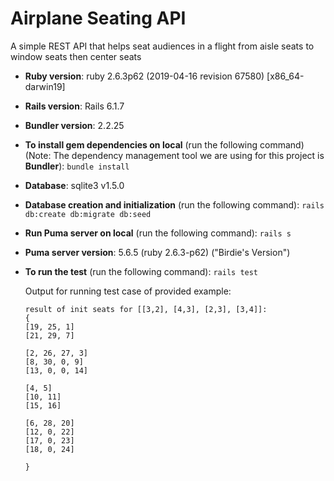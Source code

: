 # Airplane Seating API

A simple REST API that helps seat audiences in a flight from aisle seats to window seats then center seats

* **Ruby version**: ruby 2.6.3p62 (2019-04-16 revision 67580) [x86_64-darwin19]


* **Rails version**: Rails 6.1.7


* **Bundler version**: 2.2.25


* **To install gem dependencies on local** (run the following command) (Note: The dependency management tool we are
  using for this project is **Bundler**): `bundle install`


* **Database**: sqlite3 v1.5.0


* **Database creation and initialization** (run the following command): `rails db:create db:migrate db:seed`


* **Run Puma server on local** (run the following command): `rails s`


* **Puma server version**: 5.6.5 (ruby 2.6.3-p62) ("Birdie's Version")


* **To run the test** (run the following command): `rails test`

  Output for running test case of provided example:
  ```
  result of init seats for [[3,2], [4,3], [2,3], [3,4]]:
  {
  [19, 25, 1]
  [21, 29, 7]

  [2, 26, 27, 3]
  [8, 30, 0, 9]
  [13, 0, 0, 14]

  [4, 5]
  [10, 11]
  [15, 16]

  [6, 28, 20]
  [12, 0, 22]
  [17, 0, 23]
  [18, 0, 24]

  }
  ```
